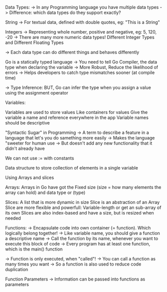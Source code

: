 
Data Types:
-> In any Programming language you have multiple data types
-> Difference: which data types do they support exactly?

String -> For textual data, defined with double quotes, eg: "This is a String"

Integers -> Representing whole number, positive and negative, eg: 5, 120, -20
    -> There are many more numeric data types!
	Different Integer Types and Different Floating Types

-> Each data type can do different things and behaves differently

Go is a statically typed language
-> You need to tell Go Compiler, the data type when declaring the variable
	-> More Robust, Reduce the likelihood of errors
	-> Helps developers to catch type mismatches sooner (at compile time)

-> Type Inference: BUT, Go can infer the type when you assign a value using the assignment operator	   	


Variables: 

Variables are used to store values
Like containers for values 
Give the variable a name and reference everywhere in the app
Variable names should be descriptive
 
"Syntactic Sugar" in Programming
	-> A term to describe a feature in a language that let's you do samething more easily
	-> Makes the language "sweeter for human use
	-> But doesn't add any new functionality that it didn't already have

We can not use := with constants


Data structure to store collection of elements in a single variable

Using Arrays and slices

Arrays:
Arrays in Go have got the Fixed size (size = how many elements the array can hold) and data type or (type)

Slices: 
A list that is more dynamic in size 
Slice is an abstraction of an Array
Slice are more flexible and powerfull:
Variable-length or get an sub-array of its own
Slices are also index-based and have a size, but is resized when needed


Functions: 
-> Encapsulate code into own container (= function). Which logically belong together!
-> Like variable name, you should give a function a descriptive name
-> Call the function by its name, whenever you want to execute this block of code
-> Every program has at least one function, which is the main() function 

-> Function is only executed, when "called"!
-> You can call a function as many times you want
-> So a function is also used to reduce code duplication

Function Parameters
-> Information can be passed into functions as parameters
